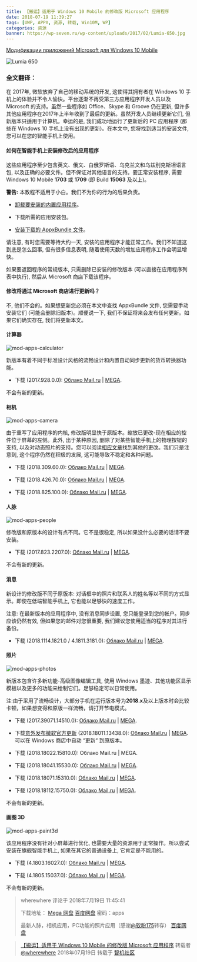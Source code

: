 ```yaml
---
title: 【搬运】适用于 Windows 10 Mobile 的修改版 Microsoft 应用程序
date: 2018-07-19 11:39:27
tags: [UWP, APPX, 资源, 转载, Win10M, WP]
categories: 资源
banner: https://wp-seven.ru/wp-content/uploads/2017/02/Lumia-650.jpg
---
```

[Модификации приложений Microsoft для Windows 10 Mobile](https://wp-seven.ru/instruktsii/system/windows-mobile-system/modifikatsii-prilozhenij-microsoft-dlya-windows-10-mobile.html)

![Lumia 650](https://wp-seven.ru/wp-content/uploads/2017/02/Lumia-650.jpg)

### 全文翻译：

在 2017年, 微软放弃了自己的移动系统的开发, 这使得其拥有者在 Windows 10 手机上的体验并不令人愉快。平台逐渐不再受第三方应用程序开发人员以及 Microsoft 的支持。虽然一些程序如 Office、Skype 和 Groove 仍在更新, 但许多其他应用程序在2017年上半年收到了最后的更新。虽然开发人员继续更新它们, 但新版本只适用于计算机。幸运的是, 我们成功地运行了更新后的 PC 应用程序 (那些在 Windows 10 手机上没有出现的更新)。在本文中, 您将找到适当的安装文件, 您可以在您的智能手机上使用。

#### 如何在智能手机上安装修改后的应用程序

这些应用程序至少包含英文、俄文、白俄罗斯语、乌克兰文和乌兹别克斯坦语言包, 以及正确的必要文件。但不保证对其他语言的支持。要正常安装程序, 需要 Windows 10 Mobile **1703** 或 **1709** (即 Build **15063** 及以上)。<!--more-->

**警告:** 本教程不适用于小白。我们不为你的行为的后果负责。

- [卸载要安装的内置应用程序](https://wp-seven.ru/instruktsii/system/windows-mobile-system/kak-pochinit-zhivy-e-plitki-pochty-i-kalendarya-outlook.html)。

- 下载所需的应用安装包。

- [安装下载的 AppxBundle 文件](https://wp-seven.ru/instruktsii/system/windows-mobile-system/kak-ustanovit-appx-ili-appxbundle-fajl-na-windows-10-mobile.html)。

请注意, 有时您需要等待大约一天, 安装的应用程序才能正常工作。我们不知道这到底是怎么回事, 但有很多信息表明, 随着使用天数的增加应用程序工作会明显增快。

如果要返回程序的常规版本, 只需删除已安装的修改版本 (可以直接在应用程序列表中执行), 然后从 Microsoft 商店下载该程序。

#### 修改将通过 Microsoft 商店进行更新吗？

不, 他们不会的。如果想更新您必须在本文中查找 AppxBundle 文件, 您需要手动安装它们 (可能会删除旧版本)。顺便说一下, 我们不保证将来会发布任何更新。如果它们确实存在, 我们将更新本文。

#### 计算器

![mod-apps-calculator](https://github.com/wherewhere/wherewhere.github.io/assets/27689196/80b23959-a679-4e57-9bca-bc4cd69a2a19)

新版本有着不同于标准设计风格的流畅设计和内置自动同步更新的货币转换器功能。

- 下载 (2017.928.0.0): [Облако Mail.ru](https://cloud.mail.ru/public/3mhM/67B68szcr) | [MEGA](https://mega.nz/#!R0RG1S5A!CBvyMpkpIz2ai1pl3milAlf0Rc7pf7AbZoSKAoggjQo).

不会有新的更新。

#### 相机

![mod-apps-camera](https://github.com/wherewhere/wherewhere.github.io/assets/27689196/195e4c11-249a-49bf-9a11-ebad469e5dc1)

由于重写了应用程序的内核, 修改版明显快于原版本。缩放已更改-现在相应的控件位于屏幕的左侧。此外, 出于某种原因, 删除了对某些智能手机上的物理按钮的支持, 以及对动态照片的支持。您可以阅读[相应文章](https://wp-seven.ru/stat-i/novosti/microsoft-vypustila-krupnoe-obnovlenie-windows-camera.html)找到其他的更改。我们只是注意到, 这个程序仍然在积极的发展, 这可能导致不稳定和各种问题。

- 下载 (2018.309.60.0): [Облако Mail.ru](https://cloud.mail.ru/public/JzPd/C767h3VNE) | [MEGA](https://mega.nz/#!plJiCTDA!D-dl5Senb2PCrgJ-dlgANW1BTvxH9_OSnKauFv9Cqc4).

- 下载 (2018.426.70.0): [Облако Mail.ru](https://cloud.mail.ru/public/JA8P/mK9aeSbTD) | [MEGA](https://mega.nz/#!kook1Y7B!BnTzJmGQlymSsM7om6fFYEX2UilISvSrWeAamuZocOc).

- 下载 (2018.825.100.0): [Облако Mail.ru](https://cloud.mail.ru/public/FMn6/kWpewaVVa) | [MEGA](https://mega.nz/#!14xCRSxR!9aZUazGnzWd0EMzCNSy1ykl7_g50WIenUZpeAlKpYV4).

#### 人脉

![mod-apps-people](https://github.com/wherewhere/wherewhere.github.io/assets/27689196/5f2e8ecf-8b52-451e-978a-e4145abeeb58)

修改版和原版本的设计有点不同。它不是很稳定, 所以如果没什么必要的话请不要安装。

- 下载 (2017.823.2207.0): [Облако Mail.ru](https://cloud.mail.ru/public/Lwzp/A2TP1jGeW) | [MEGA](https://mega.nz/#!MlBQSIIZ!CwlRy4izhXTPFAC5N1Zekts5gcne6GRk1guz_Vp9Zf4).

不会有新的更新。

#### 消息

<!-- ![mod-apps-messaging](https://wp-seven.ru/wp-content/uploads/2018/02/mod-apps-messaging-800x474.png) -->

新设计的修改版不同于原版本: 对话框中的照片和联系人的姓名等以不同的方式显示。即使在低端智能手机上, 它也能以足够快的速度工作。

注意: 在最新版本的应用程序中, 没有消息同步设置, 您只能登录到您的帐户。同步应该仍然有效, 但如果您的邮件对您很重要, 我们建议您使用适当的程序对其进行备份。

- 下载 (2018.1114.1821.0 / 4.1811.3181.0): [Облако Mail.ru](https://cloud.mail.ru/public/212H/MAiPAig5r) | [MEGA](https://mega.nz/#!EoJiAQhA!Izkh5_mklg30_NyNxniIVdSoCRnWEin5OsAmsGYVEnM). 

#### 照片

![mod-apps-photos](https://github.com/wherewhere/wherewhere.github.io/assets/27689196/cebefb00-c816-452f-9d86-767bcad46d6b)

新版本包含许多新功能-高级图像编辑工具, 使用 Windows 墨迹、其他功能区显示模板以及更多的功能来绘制它们。足够稳定可以日常使用。

注:由于采用了流畅设计，大部分手机在运行版本号为**2018.x**及以上版本时会比较卡顿，如果想变得和原版一样流畅，请打开节电模式。

- 下载 (2017.39071.14510.0): [Облако Mail.ru](https://cloud.mail.ru/public/38GP/k7SUSnncD) | [MEGA](https://mega.nz/#!Y5RG3R4S!o4DP-LuDRQvRQxYh1mpMQ-t3aJs5PkPp8sFqcireZX4).

- 下载[意外发布微软官方更新](https://wp-seven.ru/stat-i/novosti/prilozhenie-fotografii-poluchilo-ogromnoe-obnovlenie-na-windows-10-mobile.html) (2018.18011.13438.0): [Облако Mail.ru](https://cloud.mail.ru/public/Awt9/fgjXXLAMm) | [MEGA](https://mega.nz/#!olxSDSyB!hDEslkg7yTlNSeCBGhJHyoRCgkNuZvEZ-GlHu_rI6sQ).
可以在 Windows 商店中自动 “更新“ 到原版本。

- 下载 (2018.18022.15810.0): Облако Mail.ru | MEGA.

- 下载 (2018.18041.15530.0): [Облако Mail.ru](https://cloud.mail.ru/public/KgCE/ejHRTtBam) | [MEGA](https://mega.nz/#!85ISzKrL!tWF30PnhshQdoP1VYaF5Khn4y_tXq2ock_2_d-qMnJw).

- 下载 (2018.18071.15310.0): [Облако Mail.ru](https://cloud.mail.ru/public/MP7w/9WbLwm4Bv) | [MEGA](https://mega.nz/#!50o1XBJK!aWAhMoHSkAd32MlZw525I_16_KPl4kPnemvKYdb0cV0).

- 下载 (2018.18112.15750.0): [Облако Mail.ru](https://cloud.mail.ru/public/LpzV/YRqj5mPFY) | [MEGA](https://mega.nz/#!cwwyDCDR!aZjMPy5Rkqfke0EqG5wuXdFNk39760GVpPgxaUJwYEY).

不会有新的更新。

#### 画图 3D

![mod-apps-paint3d](https://github.com/wherewhere/wherewhere.github.io/assets/27689196/3f7dd00a-4bc4-4413-8c7d-eaf96a537900)

该应用程序没有针对小屏幕进行优化, 也需要大量的资源用于正常操作。所以尝试安装在旗舰智能手机上, 如果在其它的普通设备上, 它肯定是不能用的。

- 下载 (4.1803.16027.0): [Облако Mail.ru](https://cloud.mail.ru/public/647x/kCn7vJqze) | [MEGA](https://mega.nz/#!gwYxSYTK!utnmSI-w-0lqUb0Jyx0ir9whcohLC_MS6l87GwpthE0).

- 下载 (4.1805.15037.0): [Облако Mail.ru](https://cloud.mail.ru/public/MR2Z/KStmn1V9j) | [MEGA](https://mega.nz/#!455WySLK!WgcsAJ7Wa2Z3ElE3R93Qf3c5TysHIteNlZWN0cGJyQI).

不会有新的更新。

> wherewhere 评论于 2018年7月19日 11:45:41
>
> 下载地址：
> [Mega 网盘](https://web.archive.org/web/20180721022523/https://mega.nz/#!d2QwwZDa!eujUJWgKM-PhWAUUHyXp5wiuF7OJQUnLNKy0nzSs7tc)
> [百度网盘](https://web.archive.org/web/20180721022523/https://pan.baidu.com/s/1ywrr4rUAq1nVfdHxjML6Sw) 密码：apps
>
> 最新人脉，相机应用，PC功能的照片应用（感谢[@软粉175](https://web.archive.org/web/20180721022523/http://bbs.wfun.com/home.php?mod=space&uid=2874994)转存）
> [百度网盘](https://web.archive.org/web/20180721022523/https://pan.baidu.com/s/1pM0MGC7)

> [【搬运】适用于 Windows 10 Mobile 的修改版 Microsoft 应用程序](https://bbs.wfun.com/thread-1013847-1-1.html) 转载者 [@wherewhere](https://bbs.wfun.com/u/2850357) 2018年07月19日 转载于 [智机社区](https://bbs.wfun.com)
